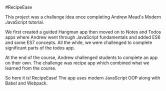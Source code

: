 #RecipeEase

This project was a challenge idea once completing Andrew Mead's Modern JavaScript tutorial.

We first created a guided Hangman app then moved on to Notes and Todos apps where Andrew went through JavaScript fundamentals and added ES6 and some ES7 concepts. All the while, we were challenged to complete significant parts of the todos app.

At the end of the course, Andrew challenged students to complete an app on their own. The challenge was recipe app which combined what we learned from the course.

So here it is! RecipeEase! The app uses modern JavaScript OOP along with Babel and Webpack. 